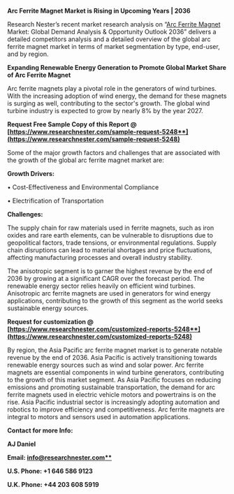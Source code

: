 ﻿**Arc Ferrite Magnet Market is Rising in Upcoming Years | 2036**

Research Nester’s recent market research analysis on “[Arc Ferrite Magnet](https://www.researchnester.com/reports/arc-ferrite-magnet-market/5248) Market: Global Demand Analysis & Opportunity Outlook 2036” delivers a detailed competitors analysis and a detailed overview of the global arc ferrite magnet market in terms of market segmentation by type, end-user, and by region.  

**Expanding Renewable Energy Generation to Promote Global Market Share of Arc Ferrite Magnet**

Arc ferrite magnets play a pivotal role in the generators of wind turbines. With the increasing adoption of wind energy, the demand for these magnets is surging as well, contributing to the sector's growth. The global wind turbine industry is expected to grow by nearly 8% by the year 2027.

**Request Free Sample Copy of this Report @ [https://www.researchnester.com/sample-request-5248**](https://www.researchnester.com/sample-request-5248)**

Some of the major growth factors and challenges that are associated with the growth of the global arc ferrite magnet market are:

**Growth Drivers:**

•	Cost-Effectiveness and Environmental Compliance

•	Electrification of Transportation

**Challenges:**

The supply chain for raw materials used in ferrite magnets, such as iron oxides and rare earth elements, can be vulnerable to disruptions due to geopolitical factors, trade tensions, or environmental regulations. Supply chain disruptions can lead to material shortages and price fluctuations, affecting manufacturing processes and overall industry stability.

The anisotropic segment is to garner the highest revenue by the end of 2036 by growing at a significant CAGR over the forecast period. The renewable energy sector relies heavily on efficient wind turbines. Anisotropic arc ferrite magnets are used in generators for wind energy applications, contributing to the growth of this segment as the world seeks sustainable energy sources. 

**Request for customization @ [https://www.researchnester.com/customized-reports-5248**](https://www.researchnester.com/customized-reports-5248)**

By region, the Asia Pacific arc ferrite magnet market is to generate <a name="_hlk140522455"></a>notable revenue by the end of 2036. Asia Pacific is actively transitioning towards renewable energy sources such as wind and solar power. Arc ferrite magnets are essential components in wind turbine generators, contributing to the growth of this market segment. As Asia Pacific focuses on reducing emissions and promoting sustainable transportation, the demand for arc ferrite magnets used in electric vehicle motors and powertrains is on the rise. Asia Pacific industrial sector is increasingly adopting automation and robotics to improve efficiency and competitiveness. Arc ferrite magnets are integral to motors and sensors used in automation applications.

**Contact for more Info:**

**AJ Daniel**

**Email: [info@researchnester.com**](mailto:info@researchnester.com)**

**U.S. Phone: +1 646 586 9123** 

**U.K. Phone: +44 203 608 5919**


